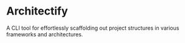 # Architectify
A CLI tool for effortlessly scaffolding out project structures in various frameworks and architectures.
